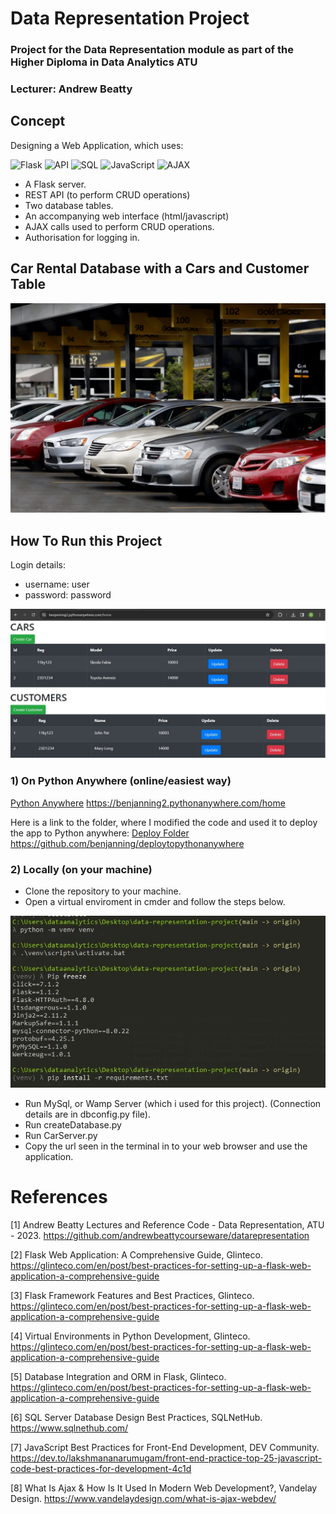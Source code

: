 # Data Representation Project
### Project for the Data Representation module as part of the Higher Diploma in Data Analytics ATU
### Lecturer: Andrew Beatty

## Concept
Designing a Web Application, which uses:

![Flask](https://img.shields.io/badge/Flask-000000?style=for-the-badge&logo=flask&logoColor=white)
![API](https://img.shields.io/badge/API-0298c3?style=for-the-badge&logo=Postman&logoColor=white)
![SQL](https://img.shields.io/badge/SQL-4479A1?style=for-the-badge&logo=MySQL&logoColor=white)
![JavaScript](https://img.shields.io/badge/JavaScript-F7DF1E?style=for-the-badge&logo=javascript&logoColor=black)
![AJAX](https://img.shields.io/badge/AJAX-3b2e5a?style=for-the-badge&logo=ajax&logoColor=white)

- A Flask server.
- REST API (to perform CRUD operations)
- Two database tables.
- An accompanying web interface (html/javascript)
- AJAX calls used to perform CRUD operations.
- Authorisation for logging in.

## Car Rental Database with a Cars and Customer Table

![Car Rental Database with a Cars and Customer Table](./images/rentalcars.jpg)

## How To Run this Project

Login details: 
- username: user 
- password: password

![Page View](./images/pageview.jpg)

### 1) On Python Anywhere (online/easiest way)
[Python Anywhere](https://benjanning2.pythonanywhere.com/home) https://benjanning2.pythonanywhere.com/home

Here is a link to the folder, where I modified the code and used it to deploy the app to Python anywhere:
[Deploy Folder](https://github.com/benjanning/deploytopythonanywhere) https://github.com/benjanning/deploytopythonanywhere

### 2) Locally (on your machine)
- Clone the repository to your machine.
- Open a virtual enviroment in cmder and follow the steps below.

![Venv Steps](./images/venv.jpg)

- Run MySql, or Wamp Server (which i used for this project). (Connection details are in dbconfig.py file).
- Run createDatabase.py 
- Run CarServer.py
- Copy the url seen in the terminal in to your web browser and use the application.
 
# References 
[1] Andrew Beatty Lectures and Reference Code - Data Representation, ATU - 2023. https://github.com/andrewbeattycourseware/datarepresentation

[2] Flask Web Application: A Comprehensive Guide, Glinteco. https://glinteco.com/en/post/best-practices-for-setting-up-a-flask-web-application-a-comprehensive-guide

[3] Flask Framework Features and Best Practices, Glinteco. https://glinteco.com/en/post/best-practices-for-setting-up-a-flask-web-application-a-comprehensive-guide

[4] Virtual Environments in Python Development, Glinteco. https://glinteco.com/en/post/best-practices-for-setting-up-a-flask-web-application-a-comprehensive-guide

[5] Database Integration and ORM in Flask, Glinteco. https://glinteco.com/en/post/best-practices-for-setting-up-a-flask-web-application-a-comprehensive-guide

[6] SQL Server Database Design Best Practices, SQLNetHub. https://www.sqlnethub.com/

[7] JavaScript Best Practices for Front-End Development, DEV Community. https://dev.to/lakshmananarumugam/front-end-practice-top-25-javascript-code-best-practices-for-development-4c1d

[8] What Is Ajax & How Is It Used In Modern Web Development?, Vandelay Design. https://www.vandelaydesign.com/what-is-ajax-webdev/

